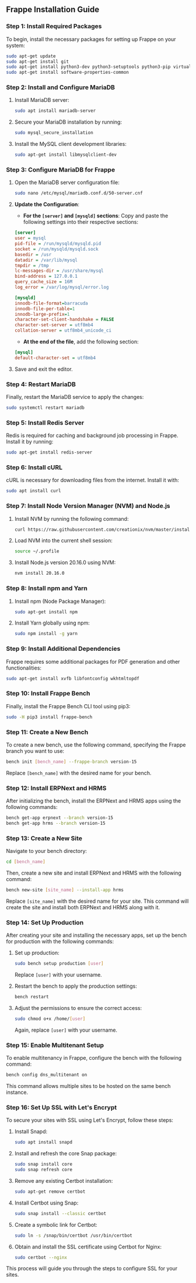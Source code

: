## Frappe Installation Guide

### Step 1: Install Required Packages

To begin, install the necessary packages for setting up Frappe on your system:

```bash
sudo apt-get update
sudo apt-get install git
sudo apt-get install python3-dev python3-setuptools python3-pip virtualenv python3.11-venv
sudo apt-get install software-properties-common
```

### Step 2: Install and Configure MariaDB

1. Install MariaDB server:

    ```bash
    sudo apt install mariadb-server
    ```

2. Secure your MariaDB installation by running:

    ```bash
    sudo mysql_secure_installation
    ```

3. Install the MySQL client development libraries:

    ```bash
    sudo apt-get install libmysqlclient-dev
    ```


### Step 3: Configure MariaDB for Frappe

1. Open the MariaDB server configuration file:

    ```bash
    sudo nano /etc/mysql/mariadb.conf.d/50-server.cnf
    ```

2. **Update the Configuration**:
   
   - **For the `[server]` and `[mysqld]` sections**: Copy and paste the following settings into their respective sections:
   
    ```ini
    [server]
    user = mysql
    pid-file = /run/mysqld/mysqld.pid
    socket = /run/mysqld/mysqld.sock
    basedir = /usr
    datadir = /var/lib/mysql
    tmpdir = /tmp
    lc-messages-dir = /usr/share/mysql
    bind-address = 127.0.0.1
    query_cache_size = 16M
    log_error = /var/log/mysql/error.log

    [mysqld]
    innodb-file-format=barracuda
    innodb-file-per-table=1
    innodb-large-prefix=1
    character-set-client-handshake = FALSE
    character-set-server = utf8mb4
    collation-server = utf8mb4_unicode_ci
    ```

   - **At the end of the file**, add the following section:

    ```ini
    [mysql]
    default-character-set = utf8mb4
    ```

3. Save and exit the editor.

### Step 4: Restart MariaDB

Finally, restart the MariaDB service to apply the changes:

```bash
sudo systemctl restart mariadb
```

### Step 5: Install Redis Server

Redis is required for caching and background job processing in Frappe. Install it by running:

```bash
sudo apt-get install redis-server
```

### Step 6: Install cURL

cURL is necessary for downloading files from the internet. Install it with:

```bash
sudo apt install curl
```

### Step 7: Install Node Version Manager (NVM) and Node.js

1. Install NVM by running the following command:

    ```bash
    curl https://raw.githubusercontent.com/creationix/nvm/master/install.sh | bash
    ```

2. Load NVM into the current shell session:

    ```bash
    source ~/.profile
    ```

3. Install Node.js version 20.16.0 using NVM:

    ```bash
    nvm install 20.16.0
    ```

### Step 8: Install npm and Yarn

1. Install npm (Node Package Manager):

    ```bash
    sudo apt-get install npm
    ```

2. Install Yarn globally using npm:

    ```bash
    sudo npm install -g yarn
    ```

### Step 9: Install Additional Dependencies

Frappe requires some additional packages for PDF generation and other functionalities:

```bash
sudo apt-get install xvfb libfontconfig wkhtmltopdf
```

### Step 10: Install Frappe Bench

Finally, install the Frappe Bench CLI tool using pip3:

```bash
sudo -H pip3 install frappe-bench
```

### Step 11: Create a New Bench

To create a new bench, use the following command, specifying the Frappe branch you want to use:

```bash
bench init [bench_name] --frappe-branch version-15
```

Replace `[bench_name]` with the desired name for your bench.

### Step 12: Install ERPNext and HRMS

After initializing the bench, install the ERPNext and HRMS apps using the following commands:

```bash
bench get-app erpnext --branch version-15
bench get-app hrms --branch version-15
```

### Step 13: Create a New Site

Navigate to your bench directory:

```bash
cd [bench_name]
```

Then, create a new site and install ERPNext and HRMS with the following command:

```bash
bench new-site [site_name] --install-app hrms
```

Replace `[site_name]` with the desired name for your site. This command will create the site and install both ERPNext and HRMS along with it.

### Step 14: Set Up Production

After creating your site and installing the necessary apps, set up the bench for production with the following commands:

1. Set up production:

    ```bash
    sudo bench setup production [user]
    ```

    Replace `[user]` with your username.

2. Restart the bench to apply the production settings:

    ```bash
    bench restart
    ```

3. Adjust the permissions to ensure the correct access:

    ```bash
    sudo chmod o+x /home/[user]
    ```

    Again, replace `[user]` with your username.

### Step 15: Enable Multitenant Setup

To enable multitenancy in Frappe, configure the bench with the following command:

```bash
bench config dns_multitenant on
```

This command allows multiple sites to be hosted on the same bench instance.

### Step 16: Set Up SSL with Let's Encrypt

To secure your sites with SSL using Let's Encrypt, follow these steps:

1. Install Snapd:

    ```bash
    sudo apt install snapd
    ```

2. Install and refresh the core Snap package:

    ```bash
    sudo snap install core
    sudo snap refresh core
    ```

3. Remove any existing Certbot installation:

    ```bash
    sudo apt-get remove certbot
    ```

4. Install Certbot using Snap:

    ```bash
    sudo snap install --classic certbot
    ```

5. Create a symbolic link for Certbot:

    ```bash
    sudo ln -s /snap/bin/certbot /usr/bin/certbot
    ```

6. Obtain and install the SSL certificate using Certbot for Nginx:

    ```bash
    sudo certbot --nginx
    ```

This process will guide you through the steps to configure SSL for your sites.
